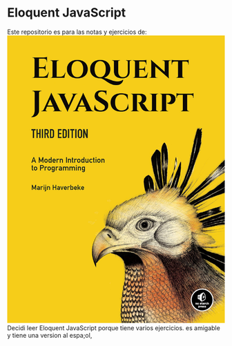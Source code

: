 # Eloquent JavaScript

Este repositorio es para las notas y ejercicios de:
![Portada de libro](./img/91asIC1fRwL.jpg)
Decidi leer Eloquent JavaScript porque tiene varios ejercicios. es amigable y tiene una version al espa;ol,



